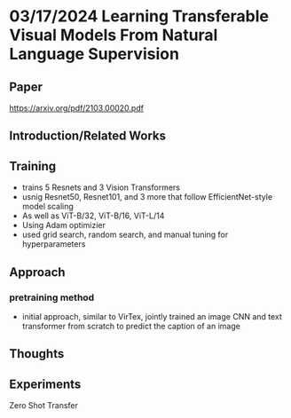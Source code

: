 # 03/17/2024 Learning Transferable Visual Models From Natural Language Supervision

## Paper 
https://arxiv.org/pdf/2103.00020.pdf


## Introduction/Related Works

## Training
- trains 5 Resnets and 3 Vision Transformers
- usnig Resnet50, Resnet101, and 3 more that follow EfficientNet-style model scaling
- As well as ViT-B/32, ViT-B/16, ViT-L/14
- Using Adam optimizier
- used grid search, random search, and manual tuning for hyperparameters 


## Approach 
### pretraining method
- initial approach, similar to VirTex, jointly trained an
image CNN and text transformer from scratch to predict the
caption of an image


## Thoughts

## Experiments 
Zero Shot Transfer 
##  
